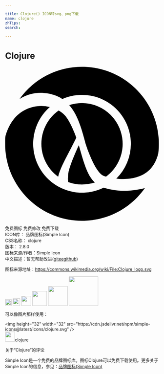 ```yaml
---

title: Clojure() ICON转svg、png下载
name: clojure
zhTips: 
search: 

---
```


# Clojure  <small style="font-size: 60%;font-weight: 100"></small>

<div id="svg" class="svg-wrap">
<svg role="img" viewBox="0 0 24 24" xmlns="http://www.w3.org/2000/svg"><title>Clojure icon</title><path d="M11.503 12.216c-.119.259-.251.549-.387.858-.482 1.092-1.016 2.42-1.21 3.271a4.91 4.91 0 0 0-.112 1.096c0 .164.009.337.022.514.682.25 1.417.388 2.186.39a6.39 6.39 0 0 0 2.001-.326 3.808 3.808 0 0 1-.418-.441c-.854-1.089-1.329-2.682-2.082-5.362M8.355 6.813A6.347 6.347 0 0 0 5.657 12a6.347 6.347 0 0 0 2.625 5.134c.39-1.622 1.366-3.107 2.83-6.084-.087-.239-.186-.5-.297-.775-.406-1.018-.991-2.198-1.513-2.733a4.272 4.272 0 0 0-.947-.729M17.527 19.277c-.84-.105-1.533-.232-2.141-.446A7.625 7.625 0 0 1 4.376 12a7.6 7.6 0 0 1 2.6-5.73 5.582 5.582 0 0 0-1.324-.162c-2.236.02-4.597 1.258-5.58 4.602-.092.486-.07.854-.07 1.29 0 6.627 5.373 12 12 12 4.059 0 7.643-2.017 9.815-5.101-1.174.293-2.305.433-3.271.436-.362 0-.702-.02-1.019-.058M15.273 16.952c.074.036.242.097.475.163a6.354 6.354 0 0 0 2.6-5.115h-.002a6.354 6.354 0 0 0-6.345-6.345 6.338 6.338 0 0 0-1.992.324c1.289 1.468 1.908 3.566 2.507 5.862l.001.003c.001.002.192.637.518 1.48.326.842.789 1.885 1.293 2.645.332.51.697.876.945.983M12.001 0a11.98 11.98 0 0 0-9.752 5.013c1.134-.71 2.291-.967 3.301-.957 1.394.004 2.491.436 3.017.732.127.073.248.152.366.233A7.625 7.625 0 0 1 19.625 12a7.605 7.605 0 0 1-2.268 5.425c.344.038.709.063 1.084.061 1.328 0 2.766-.293 3.842-1.198.703-.592 1.291-1.458 1.617-2.757.065-.502.1-1.012.1-1.531 0-6.627-5.371-12-11.999-12"/></svg>
</div>
<detail full-name='clojure'></detail>

<div class="detail-page">
<p>
<span><span class="badge-success badge">免费图标</span> <span class="badge-success badge">免费修改</span>  <span class="badge-success badge">免费下载</span> </span>
<br/>
<span>
ICON库：
<span class="badge-secondary badge">品牌图标(Simple Icon)</span> 
</span>
<br/>
<span>
CSS名称：
<span class="badge-secondary badge">clojure</span> 
</span>

<br/>
<span>
版本：
<span class="badge-secondary badge">2.8.0</span> 
</span>
<br/>
<span>图标来源/作者：<span class="badge-light badge">Simple Icon</span></span> 
<br/>
<span class="zh-detail">中文描述：暂无<span class="help-link"><span>帮助改进</span>(<a href="https://gitee.com/liuwave/icon-helper/edit/master/json/brands/clojure.json" target="_blank" rel="noopener noreferrer">gitee</a><a href="https://github.com/liuwave/icon-helper/edit/master/json/brands/clojure.json" target="_blank" rel="noopener noreferrer">github</a></span>)</span><br/>
</p>
</div><div class="description description alert alert-light"><p>图标来源地址：<a href="https://commons.wikimedia.org/wiki/File:Clojure_logo.svg" target="_blank" rel="noopener noreferrer">https://commons.wikimedia.org/wiki/File:Clojure_logo.svg</a></p></div>
<div class="alert alert-dark">
<img height="21" width="21" src="https://cdn.jsdelivr.net/npm/simple-icons@latest/icons/clojure.svg" />
<img height="24" width="24" src="https://cdn.jsdelivr.net/npm/simple-icons@latest/icons/clojure.svg" />
<img height="32" width="32" src="https://cdn.jsdelivr.net/npm/simple-icons@latest/icons/clojure.svg" />
<img height="48" width="48" src="https://cdn.jsdelivr.net/npm/simple-icons@latest/icons/clojure.svg" />
<img height="64" width="64" src="https://cdn.jsdelivr.net/npm/simple-icons@latest/icons/clojure.svg" />
<img height="96" width="96" src="https://cdn.jsdelivr.net/npm/simple-icons@latest/icons/clojure.svg" />

</div>
<div>
  <p>可以像图片那样使用：    
  </p>
  <div class="alert alert-primary" style="font-size: 14px">
    &lt;img height="32" width="32" src="https://cdn.jsdelivr.net/npm/simple-icons@latest/icons/clojure.svg" /&gt;
    <copy-btn content='<img height="32" width="32" src="https://cdn.jsdelivr.net/npm/simple-icons@latest/icons/clojure.svg" />'></copy-btn>
  </div>
  <div class="alert alert-secondary">
    <img height="32" width="32" src="https://cdn.jsdelivr.net/npm/simple-icons@latest/icons/clojure.svg" />clojure
    <copy-btn content="clojure" btn-title="复制图标名称"></copy-btn>
  </div>
</div>

<Vssue title="关于“Clojure”的评论" >关于“Clojure”的评论</Vssue>


<div><p>Simple Icon是一个免费的品牌图标库。图标Clojure可以免费下载使用。更多关于  Simple Icon的信息，参见：<a target="_blank" href="https://iconhelper.cn/brands.html">品牌图标(Simple Icon)</a>
</p></div>
